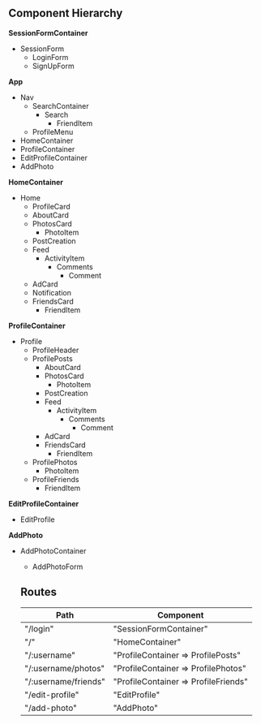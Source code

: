 ## Component Hierarchy

**SessionFormContainer**
  - SessionForm
    - LoginForm
    - SignUpForm

**App**
  - Nav
    - SearchContainer
      - Search
        - FriendItem
    - ProfileMenu
  - HomeContainer
  - ProfileContainer
  - EditProfileContainer
  - AddPhoto


**HomeContainer**
  - Home
    - ProfileCard
    - AboutCard
    - PhotosCard
      - PhotoItem
    - PostCreation
    - Feed
      - ActivityItem
        - Comments
          - Comment
    - AdCard
    - Notification
    - FriendsCard
      - FriendItem

**ProfileContainer**
  - Profile
    - ProfileHeader
    - ProfilePosts
      - AboutCard
      - PhotosCard
        - PhotoItem
      - PostCreation
      - Feed
        - ActivityItem
          - Comments
            - Comment
      - AdCard
      - FriendsCard
        - FriendItem
    - ProfilePhotos
      - PhotoItem
    - ProfileFriends
      - FriendItem

**EditProfileContainer**
  - EditProfile

**AddPhoto**
  - AddPhotoContainer
    - AddPhotoForm

    ## Routes

    |Path   | Component   |
    |-------|-------------|
    | "/login" | "SessionFormContainer" |
    | "/" | "HomeContainer" |
    | "/:username" | "ProfileContainer => ProfilePosts" |
    | "/:username/photos" | "ProfileContainer => ProfilePhotos" |
    | "/:username/friends" | "ProfileContainer => ProfileFriends" |
    | "/edit-profile" | "EditProfile" |
    | "/add-photo" | "AddPhoto" |
